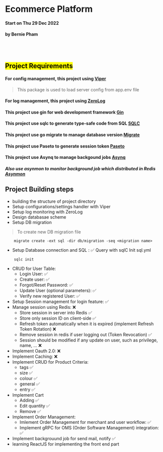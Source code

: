 # **Ecommerce Platform**
#### Start on Thu 29 Dec 2022
#### by <green>Bernie Pham</green>

<br/><br/>

## **<mark>Project Requirements</mark>**


#### For config management, this project using [Viper](https://github.com/spf13/viper)

> This package is used to load server config from app.env file

#### For log management, this project using [ZeroLog](https://github.com/rs/zerolog)

#### This project use gin for web development framework [Gin](https://github.com/gin-gonic/gin#quick-start)

#### This project use sqlc to generate type-safe code from SQL [SQLC](https://github.com/kyleconroy/sqlc)

#### This project use go migrate to manage database version [Migrate](https://github.com/golang-migrate/migrate)

#### This project use Paseto to generate session token [Paseto](github.com/o1egl/paseto)

#### This project use Asynq to manage backgound jobs [Asynq](https://github.com/hibiken/asynq)
##### Also use asynmon to monitor background job which distributed in Redis [Asynmon](https://github.com/hibiken/asynq)

## Project Building steps
- building the structure of project directory
- Setup configurations/settings handler with Viper
- Setup log monitoring with ZeroLog
- Design databasae scheme
- Setup DB migration
> To create new DB migration file
```
    migrate create -ext sql -dir db/migration -seq <migration name>
```
- Setup Database connection and SQL : ✅ Query with sqlC
Init sql.yml
```
    sqlc init
```
- CRUD for User Table:
    - Login User: ✅
    - Create user: ✅
    - Forgot/Reset Password: ✅
    - Update User (optional parameters): ✅
    - Verify new registered User: ✅
- Setup Session management for login feature: ✅
- Manage session using Redis: ❌
    - Store session in server into Redis ✅
    - Store only session ID on client-side ✅
    - Refresh token automatically when it is expired (implement Refresh Token Rotation) ❌
    - Remove session in redis if user logging out (Token Revocation) ✅
    - Session should be modified if any update on user, such as privilege, name, ... ❌
- Implement Oauth 2.0: ❌
- Implement Caching: ❌
- Implement CRUD for Product Criteria:
    - tags ✅
    - size ✅
    - colour ✅
    - general ✅
    - entry ✅
- Implement Cart
    - Adding ✅
    - Edit quantity ✅
    - Remove ✅
- Implement Order Management:
    - Imlement Order Management for merchant and user workflow: ✅
    - Implement gRPC for OMS (Order Software Management) integration: ✅
- Implement backgrouund job for send mail, notify ✅
- learning ReactJS for implementing the front end part

